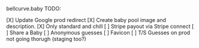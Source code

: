 bellcurve.baby
TODO:

[X] Update Google prod redirect
[X] Create baby pool image and description.
[X] Only standard and chill
[ ] Stripe payout via Stripe connect
[ ] Share a Baby
[ ] Anonymous guesses
[ ] Favicon
[ ] T/S Guesses on prod not going thorugh (staging too?)
